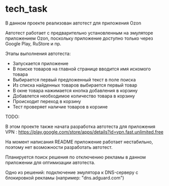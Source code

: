 # tech_task

В данном проекте реализован автотест для приложения Ozon

Автотест работает с предварительно установленным на эмуляторе приложением Ozon, поскольку приложение доступно только через Google Play, RuStore и пр.

Этапы выполнения автотеста:
- Запускается приложение
- В поиске товаров на главной странице вводится имя искомого товара
- Выбирается первый предложенный текст в поле поиска
- Из списка найденных товаров выбирается первый товар
- В окне товара нажимается кнопка добавления в корзину
- Добавлется необходимое количество товара в корзину
- Происходит переход в корзину
- Тест проверяет наличие товаров в корзине

TODO:

В этом проекте также начата разработка автотеста для приложения VPN : https://play.google.com/store/apps/details?id=vpn.fast.unlimited.free

На момент написания README приложение работает нестабильно, поэтому нет возможности разработать автотест.

Планируется поиск решения по отключению рекламы в данном приложении для оптимизации автотеста. 

Одно из решений: подключение эмулятора к DNS-серверу с блокировкой рекламы (например: "dns.adguard.com")
